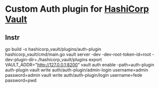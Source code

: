 # Custom Auth plugin for [HashiCorp Vault](https://www.vaultproject.io/)

## Instr
go build -o hashicorp_vault/plugins/auth-plugin hashicorp_vault/cmd/main.go
vault server -dev -dev-root-token-id=root -dev-plugin-dir=./hashicorp_vault/plugins
export VAULT_ADDR="http://127.0.0.1:8200"
vault auth enable -path=auth-plugin auth-plugin
vault write auth/auth-plugin/admin-login username=admin password=admin
vault write auth/auth-plugin/login username=fede password=pwd
